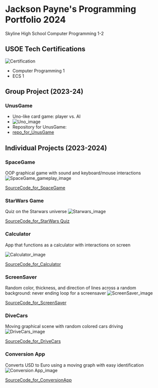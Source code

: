 # Jackson Payne's Programming Portfolio 2024
Skyline High School Computer Programming 1-2

## USOE Tech Certifications
![Certification](https://github.com/J-ack-son/programmingportfolio/blob/main/images/certification.png?raw=true)
* Computer Programming 1
* ECS 1

## Group Project (2023-24)

### UnusGame
* Uno-like card game: player vs. AI
* ![Uno_image](https://github.com/LilianDm/UnusGame/raw/main/images/newstartscreenAH.png?raw=true)
* Repository for UnusGame:
* [repo_for_UnusGame](https://github.com/LilianDm/UnusGame)

## Individual Projects (2023-2024)

### SpaceGame
OOP graphical game with sound and keyboard/mouse interactions
![SpaceGame_gameplay_image](https://github.com/J-ack-son/programmingportfolio/blob/main/images/sg1.png?raw=true)

[SourceCode_for_SpaceGame](https://github.com/J-ack-son/programmingportfolio/blob/main/src/SpaceGame%202.zip)

### StarWars Game
Quiz on the Starwars universe
![Starwars_image](https://github.com/J-ack-son/programmingportfolio/blob/main/images/starwars%20game.png?raw=true)

[SourceCode_for_StarWars Quiz](https://github.com/J-ack-son/programmingportfolio/blob/main/src/Main-5.zip)

### Calculator
App that functions as a calculator with interactions on screen

![Calculator_image](https://github.com/J-ack-son/programmingportfolio/blob/main/images/calc1.png?raw=true)

[SourceCode_for_Calculator](https://github.com/J-ack-son/programmingportfolio/blob/main/src/calculatorKeyboard.zip)

### ScreenSaver
Random color, thickness, and direction of lines across a random background: never ending loop for a screensaver
![ScreenSaver_image](https://github.com/J-ack-son/programmingportfolio/blob/main/images/ss1.png?raw=true)

[SourceCode_for_ScreenSaver](https://github.com/J-ack-son/programmingportfolio/blob/main/src/ScreenSaverApp.pde)

### DiveCars
Moving graphical scene with random colored cars driving
![DriveCars_image](https://github.com/J-ack-son/programmingportfolio/blob/main/images/cars1.png?raw=true)

[SourceCode_for_DriveCars](https://github.com/J-ack-son/programmingportfolio/blob/main/src/Drive_Cars.zip)

### Conversion App
Converts USD to Euro using a moving graph with easy identification
![Conversion App_image](https://github.com/J-ack-son/programmingportfolio/blob/main/images/con1.png?raw=true)

[SourceCode_for_ConversionApp](https://github.com/J-ack-son/programmingportfolio/blob/main/src/Conversion_App.pde)
